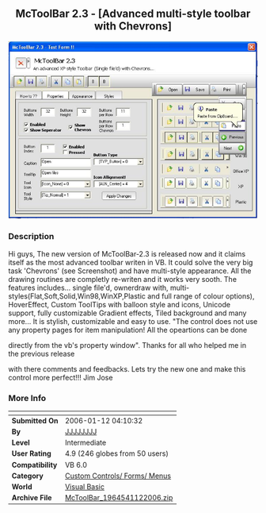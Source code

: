﻿<div align="center">

## McToolBar 2\.3 \- \[Advanced multi\-style toolbar with Chevrons\]

<img src="PIC2006111162696967.JPG">
</div>

### Description

Hi guys, The new version of McToolBar-2.3 is released now and it claims itself as the most advanced toolbar writen in VB. It could solve the very big task 'Chevrons' (see Screenshot) and have multi-style appearance. All the drawing routines are completly re-writen and it works very sooth. The features includes... single file'd, ownerdraw with, multi-styles(Flat,Soft,Solid,Win98,WinXP,Plastic and full range of colour options), HoverEffect, Custom ToolTips with balloon style and icons, Unicode support, fully customizable Gradient effects, Tiled background and many more... It is stylish, customizable and easy to use. "The control does not use any property pages for item manipulation! All the opeartions can be done

directly from the vb's property window". Thanks for all who helped me in the previous release

with there comments and feedbacks. Lets try the new one and make this control more perfect!!! Jim Jose
 
### More Info
 


<span>             |<span>
---                |---
**Submitted On**   |2006-01-12 04:10:32
**By**             |[JJJJJJJJ](https://github.com/Planet-Source-Code/PSCIndex/blob/master/ByAuthor/jjjjjjjj.md)
**Level**          |Intermediate
**User Rating**    |4.9 (246 globes from 50 users)
**Compatibility**  |VB 6\.0
**Category**       |[Custom Controls/ Forms/  Menus](https://github.com/Planet-Source-Code/PSCIndex/blob/master/ByCategory/custom-controls-forms-menus__1-4.md)
**World**          |[Visual Basic](https://github.com/Planet-Source-Code/PSCIndex/blob/master/ByWorld/visual-basic.md)
**Archive File**   |[McToolBar\_1964541122006\.zip](https://github.com/Planet-Source-Code/jjjjjjjj-mctoolbar-2-3-advanced-multi-style-toolbar-with-chevrons__1-64008/archive/master.zip)








